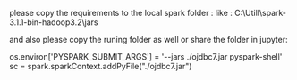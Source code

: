 please copy the requirements to the local spark folder :
like : C:\Utill\spark-3.1.1-bin-hadoop3.2\jars

and also please copy the runing folder as well
or share the folder in jupyter:

os.environ['PYSPARK_SUBMIT_ARGS'] = '--jars ./ojdbc7.jar pyspark-shell'
sc = spark.sparkContext.addPyFile("./ojdbc7.jar")


